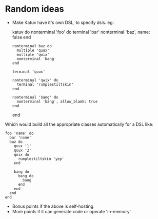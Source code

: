 # Random ideas

- Make Katuv have it's own DSL, to specify dsls. eg:

    katuv do
      nonterminal 'foo' do
        terminal 'bar'
        nonterminal 'baz', name: false
      end

      nonterminal baz do
        multiple 'quux'
        multiple 'qwix'
        nonterminal 'bang'
      end

      terminal 'quux'

      nonterminal 'qwix' do
        terminal 'rumplestiltskin'
      end

      nonterminal 'bang' do
        nonterminal 'bang', allow_blank: true
      end

    end

Which would build all the appropriate classes automatically for a DSL like:


    foo 'name' do
      bar 'name'
      baz do
        quux '1'
        quux '2'
        qwix do
          rumplestiltskin 'yep'
        end

        bang do
          bang do
            bang
          end
        end
      end
    end

- Bonus points if the above is self-hosting.
- More points if it can generate code or operate 'in-memory'
